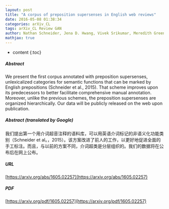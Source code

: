 ```yaml
---
layout: post
title: "A corpus of preposition supersenses in English web reviews"
date: 2016-05-08 01:38:34
categories: arXiv_CL
tags: arXiv_CL Review GAN
author: Nathan Schneider, Jena D. Hwang, Vivek Srikumar, Meredith Green, Kathryn Conger, Tim O'Gorman, Martha Palmer
mathjax: true
---
```


* content
{:toc}

##### Abstract
We present the first corpus annotated with preposition supersenses, unlexicalized categories for semantic functions that can be marked by English prepositions (Schneider et al., 2015). That scheme improves upon its predecessors to better facilitate comprehensive manual annotation. Moreover, unlike the previous schemes, the preposition supersenses are organized hierarchically. Our data will be publicly released on the web upon publication.

##### Abstract (translated by Google)
我们提出第一个用介词超音注释的语料库，可以用英语介词标记的非语义化功能类别（Schneider et al。，2015）。该方案改进了前人的工作，以更好地促进全面的手工标注。而且，与以前的方案不同，介词超类是分层组织的。我们的数据将在公布后在网上公布。

##### URL
[https://arxiv.org/abs/1605.02257](https://arxiv.org/abs/1605.02257)

##### PDF
[https://arxiv.org/pdf/1605.02257](https://arxiv.org/pdf/1605.02257)


